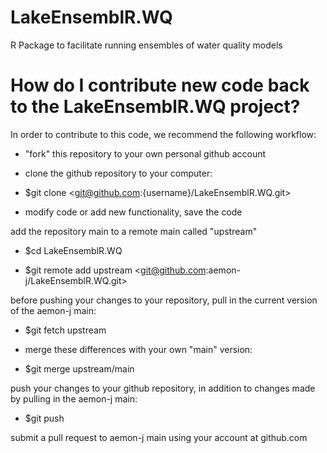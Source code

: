 # LakeEnsemblR.WQ
R Package to facilitate running ensembles of water quality models


# How do I contribute new code back to the LakeEnsemblR.WQ project?
In order to contribute to this code, we recommend the following workflow:

- "fork" this repository to your own personal github account

- clone the github repository to your computer:

- $git clone <git@github.com:{username}/LakeEnsemblR.WQ.git>

- modify code or add new functionality, save the code

add the repository main to a remote main called "upstream"

- $cd LakeEnsemblR.WQ

- $git remote add upstream <git@github.com:aemon-j/LakeEnsemblR.WQ.git>

before pushing your changes to your repository, pull in the current version of the aemon-j main:

- $git fetch upstream

- merge these differences with your own "main" version:

- $git merge upstream/main

push your changes to your github repository, in addition to changes made by pulling in the aemon-j main:

- $git push

submit a pull request to aemon-j main using your account at github.com
